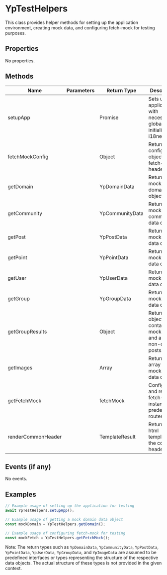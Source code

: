 # YpTestHelpers

This class provides helper methods for setting up the application environment, creating mock data, and configuring fetch-mock for testing purposes.

## Properties

No properties.

## Methods

| Name                  | Parameters | Return Type | Description                                                                 |
|-----------------------|------------|-------------|-----------------------------------------------------------------------------|
| setupApp              |            | Promise     | Sets up the application with necessary globals and initializes i18next.     |
| fetchMockConfig       |            | Object      | Returns the configuration object for fetch-mock headers.                     |
| getDomain             |            | YpDomainData | Returns a mock domain data object.                                          |
| getCommunity          |            | YpCommunityData | Returns a mock community data object.                                    |
| getPost               |            | YpPostData  | Returns a mock post data object.                                            |
| getPoint              |            | YpPointData | Returns a mock point data object.                                           |
| getUser               |            | YpUserData  | Returns a mock user data object.                                            |
| getGroup              |            | YpGroupData | Returns a mock group data object.                                           |
| getGroupResults       |            | Object      | Returns an object containing a mock group and a flag for non-open posts.    |
| getImages             |            | Array<YpImageData> | Returns an array of mock image data objects.                            |
| getFetchMock          |            | fetchMock   | Configures and returns a fetch-mock instance with predefined routes.        |
| renderCommonHeader    |            | TemplateResult | Returns a lit-html template for the common header.                       |

## Events (if any)

No events.

## Examples

```typescript
// Example usage of setting up the application for testing
await YpTestHelpers.setupApp();

// Example usage of getting a mock domain data object
const mockDomain = YpTestHelpers.getDomain();

// Example usage of configuring fetch-mock for testing
const mockFetch = YpTestHelpers.getFetchMock();
```

Note: The return types such as `YpDomainData`, `YpCommunityData`, `YpPostData`, `YpPointData`, `YpUserData`, `YpGroupData`, and `YpImageData` are assumed to be predefined interfaces or types representing the structure of the respective data objects. The actual structure of these types is not provided in the given context.